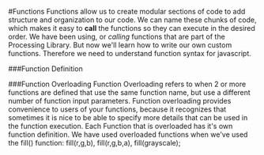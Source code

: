 #Functions
Functions allow us to create modular sections of code to add structure and organization to our code.  We can name these chunks of code, which makes it easy to **call** the functions so they can execute in the desired order.  We have been using, or *calling* functions that are part of the Processing Library.  But now we'll learn how to write our own custom functions.  Therefore we need to understand function syntax for javascript.

###Function Definition




###Function Overloading
Function Overloading refers to when 2 or more functions are defined that use the same function name, but use a different number of function input parameters.  Function overloading provides convenience to users of your functions, because it recognizes that sometimes it is nice to be able to specify more details that can be used in the function execution.  Each Function that is overloaded has it's own function definition.  We have used overloaded functions when we've used the fill() function:  fill(r,g,b), fill(r,g,b,a), fill(grayscale);    